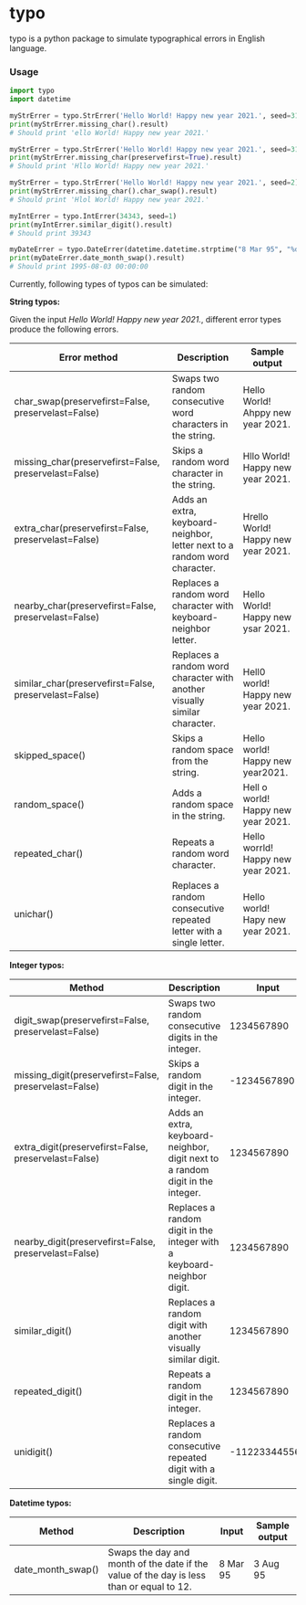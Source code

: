 # typo
typo is a python package to simulate typographical errors in English language. 

### Usage

```python
import typo
import datetime

myStrErrer = typo.StrErrer('Hello World! Happy new year 2021.', seed=31)
print(myStrErrer.missing_char().result)
# Should print 'ello World! Happy new year 2021.'

myStrErrer = typo.StrErrer('Hello World! Happy new year 2021.', seed=31)
print(myStrErrer.missing_char(preservefirst=True).result)
# Should print 'Hllo World! Happy new year 2021.'

myStrErrer = typo.StrErrer('Hello World! Happy new year 2021.', seed=2)
print(myStrErrer.missing_char().char_swap().result)
# Should print 'Hlol World! Happy new year 2021.'

myIntErrer = typo.IntErrer(34343, seed=1)
print(myIntErrer.similar_digit().result)
# Should print 39343

myDateErrer = typo.DateErrer(datetime.datetime.strptime("8 Mar 95", "%d %b %y"))
print(myDateErrer.date_month_swap().result)
# Should print 1995-08-03 00:00:00
```
Currently, following types of typos can be simulated:

**String typos:** 

Given the input _Hello World! Happy new year 2021._, different error types produce the following errors.

| Error method                                          | Description                                                               | Sample output                      |
|-------------------------------------------------------|---------------------------------------------------------------------------|------------------------------------|
| char_swap(preservefirst=False, preservelast=False)    | Swaps two random consecutive word characters in the string.               | Hello World! Ahppy new year 2021.  |
| missing_char(preservefirst=False, preservelast=False) | Skips a random word character in the string.                              | Hllo World! Happy new year 2021.   |
| extra_char(preservefirst=False, preservelast=False)   | Adds an extra, keyboard-neighbor, letter next to a random word character. | Hrello World! Happy new year 2021. |
| nearby_char(preservefirst=False, preservelast=False)  | Replaces a random word character with keyboard-neighbor letter.           | Hello World! Happy new ysar 2021.  |
| similar_char(preservefirst=False, preservelast=False) | Replaces a random word character with another visually similar character. | Hell0 world! Happy new year 2021.  |
| skipped_space()                                       | Skips a random space from the string.                                     | Hello world! Happy new year2021.   |
| random_space()                                        | Adds a random space in the string.                                        | Hell o world! Happy new year 2021. |
| repeated_char()                                       | Repeats a random word character.                                          | Hello worrld! Happy new year 2021. |
| unichar()                                             | Replaces a random consecutive repeated letter with a single letter.       | Hello world! Hapy new year 2021.   |

**Integer typos:** 

| Method                                                 | Description                                                                    | Input         | Sample output |
|--------------------------------------------------------|--------------------------------------------------------------------------------|---------------|---------------|
| digit_swap(preservefirst=False, preservelast=False)    | Swaps two random consecutive digits in the integer.                            | 1234567890    | 1324567890    |
| missing_digit(preservefirst=False, preservelast=False) | Skips a random digit in the integer.                                           | -1234567890   | -123457890    |
| extra_digit(preservefirst=False, preservelast=False)   | Adds an extra, keyboard-neighbor, digit next to a random digit in the integer. | 1234567890    | 12345678920   |
| nearby_digit(preservefirst=False, preservelast=False)  | Replaces a random digit in the integer with a keyboard-neighbor digit.         | 1234567890    | 1234567892    |
| similar_digit()                                        | Replaces a random digit with another visually similar digit.                   | 1234567890    | 1234567896    |
| repeated_digit()                                       | Repeats a random digit in the integer.                                         | 1234567890    | 12345678900   |
| unidigit()                                             | Replaces a random consecutive repeated digit with a single digit.              | -112233445566 | -11233445566  |

**Datetime typos:** 

| Method            | Description                                                                              | Input    | Sample output |
|-------------------|------------------------------------------------------------------------------------------|----------|---------------|
| date_month_swap() | Swaps the day and month of the date if the value of the day is less than or equal to 12. | 8 Mar 95 | 3 Aug 95      |
